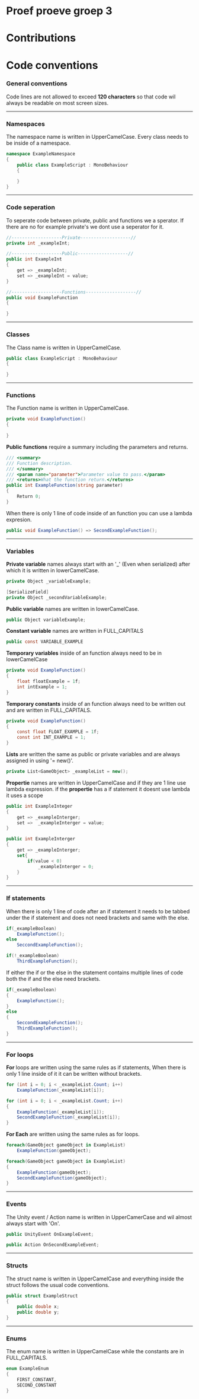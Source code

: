 # Proef proeve groep 3

# Contributions

# Code conventions

### **General conventions**

Code lines are not allowed to exceed **120 characters** so that code wil always be readable on most screen sizes. 

------

### **Namespaces**

The namespace name is written in UpperCamelCase.
Every class needs to be inside of a namespace.
```cs
namespace ExampleNamespace
{
    public class ExampleScript : MonoBehaviour
    {

    }
}
```

------

### **Code seperation**

To seperate code between private, public and functions we a sperator. If there are no for example private's we dont use a seperator for it. 
```cs
//-------------------Private-------------------//
private int _exampleInt;

//-------------------Public-------------------//
public int ExampleInt
{
    get => _exampleInt;
    set => _exampleInt = value;
}

//-------------------Functions-------------------//
public void ExampleFunction
{

}
```

------

### **Classes**

The Class name is written in UpperCamelCase.
```cs
public class ExampleScript : MonoBehaviour
{

}
```

------

### **Functions**

The Function name is written in UpperCamelCase.
```cs
private void ExampleFunction()
{
    
}
```

**Public functions** require a summary including the parameters and returns.
```cs
/// <summary>
/// Function description.
/// </summary>
/// <param name="parameter">Parameter value to pass.</param>
/// <returns>What the function return.</returns>
public int ExampleFunction(string parameter)  
{
    Return 0;
}
```

When there is only 1 line of code inside of an function you can use a lambda expresion.
```cs
public void ExampleFunction() => SecondExampleFunction();
```

------

### **Variables**

**Private variable** names always start with an '_' (Even when serialized) after which it is written in lowerCamelCase.
```cs
private Object _variableExample;

[SerializeField]
private Object _secondVariableExample;
```

**Public variable** names are written in lowerCamelCase.
```cs
public Object variableExample;
```

**Constant variable** names are written in FULL_CAPITALS
```cs
public const VARIABLE_EXAMPLE
```

**Temporary variables** inside of an function always need to be in lowerCamelCase
```cs
private void ExampleFunction()
{
    float floatExample = 1f;
    int intExample = 1; 
}
```

**Temporary constants** inside of an function always need to be written out and are written in FULL_CAPITALS.
```cs
private void ExampleFunction()
{
    const float FLOAT_EXAMPLE = 1f;
    const int INT_EXAMPLE = 1; 
}
```

**Lists** are written the same as public or private variables and are always assigned in using '= new()'.
```cs
private List<GameObject> _exampleList = new();
```

**Propertie** names are written in UpperCamelCase and if they are 1 line use lambda expression.
if the **propertie** has a if statement it doesnt use lambda it uses a scope
```cs
public int ExampleInteger
{
    get => _exampleInterger;
    set =>  _exampleInterger = value;
}

public int ExampleInterger
{
    get => _exampleInterger;
    set{
        if(value < 0)
            _exampleInterger = 0;
    }
}
```

------

### **If statements**

When there is only 1 line of code after an if statement it needs to be tabbed under the if statement and does not need brackets and same with the else.
```cs
if(_exampleBoolean)
    ExampleFunction();
else
    SeccondExampleFunction();

if(!_exampleBoolean)
    ThirdExampleFunction();
```

If either the if or the else in the statement contains multiple lines of code both the if and the else need brackets.
```cs
if(_exampleBoolean)
{
    ExampleFunction();
}
else
{
    SeccondExampleFunction();
    ThirdExampleFunction();
}
```

------

### **For loops**

**For** loops are written using the same rules as if statements, When there is only 1 line inside of it it can be written without brackets.

```cs
for (int i = 0; i < _exampleList.Count; i++)
    ExampleFunction(_exampleList[i]);

for (int i = 0; i < _exampleList.Count; i++)
{
    ExampleFunction(_exampleList[i]);
    SecondExampleFunction(_exampleList[i]);
}
```

**For Each** are written using the same rules as for loops.

```cs
foreach(GameObject gameObject in ExampleList)
    ExampleFunction(gameObject);

foreach(GameObject gameObject in ExampleList)
{
    ExampleFunction(gameObject);
    SecondExampleFunction(gameObject);
}
```

------

### **Events**

The Unity event / Action name is written in UpperCamerCase and wil almost always start with 'On'.

```cs
public UnityEvent OnExampleEvent;

public Action OnSecondExampleEvent; 
```

------

### **Structs**

The struct name is written in UpperCamelCase and everything inside the struct follows the usual code conventions.
```cs
public struct ExampleStruct
{
    public double x;
    public double y;
}
```

------

### **Enums**

The enum name is written in UpperCamelCase while the constants are in FULL_CAPITALS.
```cs
enum ExampleEnum
{
    FIRST_CONSTANT,
    SECOND_CONSTANT
}
```